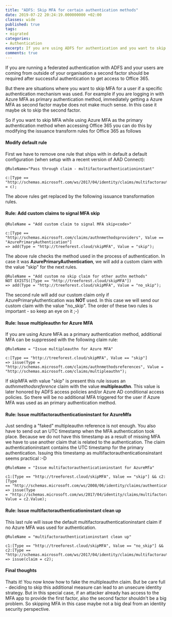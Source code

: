 ```yaml
---
title: "ADFS: Skip MFA for certain authentication methods"
date: 2019-07-22 20:24:19.000000000 +02:00
classes: wide
published: true
tags:
- migrated
categories:
- Authentication
excerpt: If you are using ADFS for authentication and you want to skip MFA when a specific authentication mechanism was used this post can help you.
comments: true
---
```


If you are running a federated authentication with ADFS and your users are coming from outside of your organisation a second factor should be required after successful  authentication to get access to Office 365. 

But there are situations where you want to skip MFA for a user if a specific authentication mechanism was  used. For example if you are logging in with Azure MFA as primary authentication method, immediately getting a Azure MFA as second factor maybe does not make much sense. In this case it maybe ok to skip the second factor.

So if you want to skip MFA while using Azure MFA as the primary authentication method when accessing Office 365 you can do this by modifying the issuance transform rules for Office 365 as follows

#### Modify default rule
First we have to remove one rule that ships with in default a default configuration (when setup with a recent version of AAD Connect):

```
@RuleName="Pass through claim - multifactorauthenticationinstant"

c:[Type == "http://schemas.microsoft.com/ws/2017/04/identity/claims/multifactorauthenticationinstant"]=>issue(claim = c);
```

The above rules get replaced by the following issuance transformation rules.

#### Rule: Add custom claims to signal MFA skip

```
@RuleName = "Add custom claim to signal MFA skip<code>"

c:[Type == "http://schemas.microsoft.com/claims/authnmethodsproviders", Value == "AzurePrimaryAuthentication"]
=> add(Type = "http://treeforest.cloud/skipMFA", Value = "skip");
```

The above rule checks the method used in the process of authentication. In  case it was **AzurePrimaryAuthentication**, we will add a custom claim with the value "skip" for the next rules. 

```
@RuleName = "Add custom no skip claim for other authn methods"
NOT EXISTS([Type == "http://treeforest.cloud/skipMFA"])
=> add(Type = "http://treeforest.cloud/skipMFA", Value = "no_skip");
```

The second rule will add our custom claim only if AzurePrimaryAuthentication was **NOT** used. In this case we will send our custom claim with the value "no_skip". The order of these two rules is important - so keep an eye on it ;-)

#### Rule: Issue multipleauthn for Azure MFA

If you are using Azure MFA as a primary authentication method, additional MFA can be suppressed with the following claim rule:

```
@RuleName = "Issue multipleauthn for Azure MFA"

c:[Type == "http://treeforest.cloud/skipMFA", Value == "skip"]
=> issue(Type = "http://schemas.microsoft.com/claims/authnmethodsreferences", Value = "http://schemas.microsoft.com/claims/multipleauthn");
```

If skipMFA with value "skip" is present this rule issues an _authnmethodsreference_ claim with the value **multipleauthn**. This value is later honored by ADFS access policies and/or Azure AD conditional access policies. So there will be no additional MFA triggered for the user if Azure MFA was used as an primary authentication method. 

#### Rule: Issue multifactorauthenticationinstant for AzureMfa

Just sending a "faked" multipleauthn reference is not enough. You also have to send out an UTC timestamp when the MFA authentication took place. Because we do not have this timestamp as a result of missing MFA we have to use another claim that is related to the authentication. The claim authenticationinstant contains the UTC timestamp for the primary authentication. Issuing this timestamp as multifactorauthenticationsinstant seems practical :-D

```
@RuleName = "Issue multifactorauthenticationinstant for AzureMfa"

c1:[Type == "http://treeforest.cloud/skipMFA", Value == "skip"] && c2:[Type == "http://schemas.microsoft.com/ws/2008/06/identity/claims/authenticationinstant"]
=> issue(Type = "http://schemas.microsoft.com/ws/2017/04/identity/claims/multifactorauthenticationinstant", Value = c2.Value);
```

#### Rule: Issue multifactorauthenticationinstant clean up

This last rule will issue the default multifactorauthenticationinstant claim if no Azure MFA was used for authentication. 

```
@RuleName = "multifactorauthenticationinstant clean up"

c1:[Type == "http://treeforest.cloud/skipMFA", Value == "no_skip"] && c2:[Type == "http://schemas.microsoft.com/ws/2017/04/identity/claims/multifactorauthenticationinstant"]
=> issue(claim = c2);
```

#### Final thoughts

Thats it! You now know how to fake the multipleauthn claim. But be care full - deciding to skip this additional measure can lead to an unsecure identity strategy. But in this special case, if an attacker already has access to the MFA app to provide the first factor, also the second factor shouldn't be a big problem. So skipping MFA in this case maybe not a big deal from an identity security perspective.
